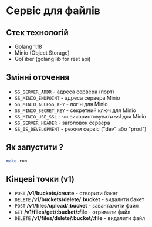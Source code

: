 # Сервіс для файлів

## Стек технологій

- Golang 1.18
- Minio (Object Storage)
- GoFiber (golang lib for rest api)

## Змінні оточення

- `SS_SERVER_ADDR` - адреса сервера (порт)
- `SS_MINIO_ENDPOINT` - адреса сервера Minio
- `SS_MINIO_ACCESS_KEY` - логін для Minio
- `SS_MINIO_SECRET_KEY` - секретний ключ для Minio
- `SS_MINIO_USE_SSL` - чи використовувати ssl для Minio
- `SS_SERVER_HEADER` - заголовок сервера
- `SS_IS_DEVELOPMENT` - режим сервіс ("dev" або "prod")

## Як запустити ?

```bash
make run
```

## Кінцеві точки (v1)
- `POST` **/v1/buckets/create** - створити бакет
- `DELETE` **/v1/buckets/delete/:bucket** - видалити бакет
- `POST` **/v1/files/upload/:bucket** - завантажити файл
- `GET` **/v1/files/get/:bucket/:file** - отримати файл
- `DELETE` **/v1/files/delete/:bucket/:file** - видалити файл
